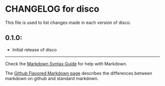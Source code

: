 # CHANGELOG for disco

This file is used to list changes made in each version of disco.

## 0.1.0:

* Initial release of disco

- - -
Check the [Markdown Syntax Guide](http://daringfireball.net/projects/markdown/syntax) for help with Markdown.

The [Github Flavored Markdown page](http://github.github.com/github-flavored-markdown/) describes the differences between markdown on github and standard markdown.
